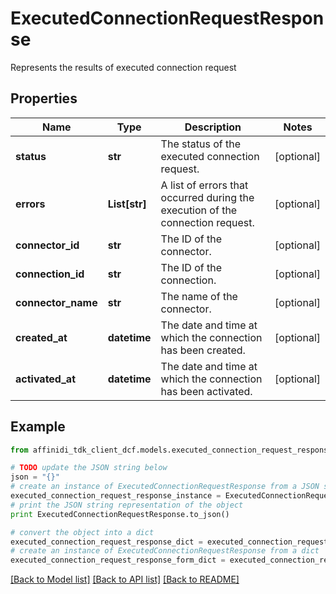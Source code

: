# ExecutedConnectionRequestResponse

Represents the results of executed connection request

## Properties

| Name               | Type          | Description                                                                    | Notes      |
| ------------------ | ------------- | ------------------------------------------------------------------------------ | ---------- |
| **status**         | **str**       | The status of the executed connection request.                                 | [optional] |
| **errors**         | **List[str]** | A list of errors that occurred during the execution of the connection request. | [optional] |
| **connector_id**   | **str**       | The ID of the connector.                                                       | [optional] |
| **connection_id**  | **str**       | The ID of the connection.                                                      | [optional] |
| **connector_name** | **str**       | The name of the connector.                                                     | [optional] |
| **created_at**     | **datetime**  | The date and time at which the connection has been created.                    | [optional] |
| **activated_at**   | **datetime**  | The date and time at which the connection has been activated.                  | [optional] |

## Example

```python
from affinidi_tdk_client_dcf.models.executed_connection_request_response import ExecutedConnectionRequestResponse

# TODO update the JSON string below
json = "{}"
# create an instance of ExecutedConnectionRequestResponse from a JSON string
executed_connection_request_response_instance = ExecutedConnectionRequestResponse.from_json(json)
# print the JSON string representation of the object
print ExecutedConnectionRequestResponse.to_json()

# convert the object into a dict
executed_connection_request_response_dict = executed_connection_request_response_instance.to_dict()
# create an instance of ExecutedConnectionRequestResponse from a dict
executed_connection_request_response_form_dict = executed_connection_request_response.from_dict(executed_connection_request_response_dict)
```

[[Back to Model list]](../README.md#documentation-for-models) [[Back to API list]](../README.md#documentation-for-api-endpoints) [[Back to README]](../README.md)
